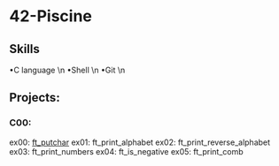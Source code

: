 # 42-Piscine

## Skills
•C language \n
•Shell \n
•Git \n

## Projects:

### C00:
ex00: [ft_putchar](https://github.com/debsalbornoz/42-Piscine-Sp/blob/main/C00/ex00/ft_putchar.c)
ex01: ft_print_alphabet
ex02: ft_print_reverse_alphabet
ex03: ft_print_numbers
ex04: ft_is_negative
ex05: ft_print_comb
